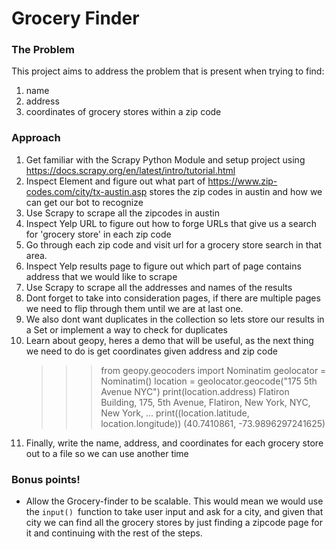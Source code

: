 Grocery Finder 
================


### The Problem 
This project aims to address the problem that is present when trying to find:
1. name
2. address
3. coordinates 
of grocery stores within a zip code 

### Approach 
1. Get familiar with the Scrapy Python Module and setup project using https://docs.scrapy.org/en/latest/intro/tutorial.html
2. Inspect Element and figure out what part of https://www.zip-codes.com/city/tx-austin.asp stores the zip codes in austin and how we can get our bot to recognize 
3. Use Scrapy to scrape all the zipcodes in austin 
4. Inspect Yelp URL to figure out how to forge URLs that give us a search for 'grocery store' in each zip code
5. Go through each zip code and visit url for a grocery store search in that area.
6. Inspect Yelp results page to figure out which part of page contains address that we would like to scrape
7. Use Scrapy to scrape all the addresses and names of the results
8. Dont forget to take into consideration pages, if there are multiple pages we need to flip through them until we are at last one. 
9. We also dont want duplicates in the collection so lets store our results in a Set or implement a way to check for duplicates
10. Learn about geopy, heres a demo that will be useful, as the next thing we need to do is get coordinates given address and zip code 
    >>> from geopy.geocoders import Nominatim
    >>> geolocator = Nominatim()
    >>> location = geolocator.geocode("175 5th Avenue NYC")
    >>> print(location.address)
    Flatiron Building, 175, 5th Avenue, Flatiron, New York, NYC, New York, ...
    >>> print((location.latitude, location.longitude))
    (40.7410861, -73.9896297241625)
11. Finally, write the name, address, and coordinates for each grocery store out to a file so we can use another time


### Bonus points! 
- Allow the Grocery-finder to be scalable. This would mean we would use the `input() `function to take user input and ask for a city, and given that city we can find all the grocery stores by just finding a zipcode page for it and continuing with the rest of the steps.
    
